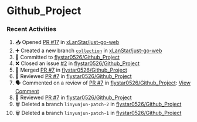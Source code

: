 # Github_Project

### Recent Activities
<!--START_SECTION:activity-->
1. 📥 Opened [PR #17](https://github.com/xLanStar/just-go-web/pull/17) in [xLanStar/just-go-web](https://github.com/xLanStar/just-go-web)
2. ➕ Created a new branch [`collection`](https://github.com/xLanStar/just-go-web/tree/collection) in [xLanStar/just-go-web](https://github.com/xLanStar/just-go-web)
3. 📝 Committed to [flystar0526/Github_Project](https://github.com/flystar0526/Github_Project/commit/caccb14179623e73be174b0749d6d9cfa8922664)
4. ❌ Closed an issue [#2](https://github.com/flystar0526/Github_Project/issues/2) in [flystar0526/Github_Project](https://github.com/flystar0526/Github_Project)
5. 🔀 Merged [PR #7](https://github.com/flystar0526/Github_Project/pull/7) in [flystar0526/Github_Project](https://github.com/flystar0526/Github_Project)
6. 🔎 Reviewed [PR #7](https://github.com/flystar0526/Github_Project/pull/7) in [flystar0526/Github_Project](https://github.com/flystar0526/Github_Project)
7. 🗣 Commented on a review of [PR #7](https://github.com/flystar0526/Github_Project/pull/7) in [flystar0526/Github_Project](https://github.com/flystar0526/Github_Project): [View Comment](https://github.com/flystar0526/Github_Project/pull/7#pullrequestreviewcomment-1841440187)
8. 🔎 Reviewed [PR #7](https://github.com/flystar0526/Github_Project/pull/7) in [flystar0526/Github_Project](https://github.com/flystar0526/Github_Project)
9. 🗑️ Deleted a branch `linyunjun-patch-2` in [flystar0526/Github_Project](https://github.com/flystar0526/Github_Project)
10. 🗑️ Deleted a branch `linyunjun-patch-1` in [flystar0526/Github_Project](https://github.com/flystar0526/Github_Project)
<!--END_SECTION:activity-->
